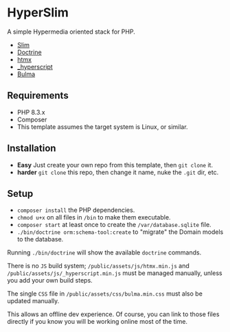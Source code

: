 # HyperSlim

A simple Hypermedia oriented stack for PHP.

- [Slim](http://slimframework.com)
- [Doctrine](http://doctrine-project.org)
- [htmx](http://htmx.org)
- [\_hyperscript](http://hyperscript.org)
- [Bulma](http://bulma.io)

## Requirements

- PHP 8.3.x
- Composer
- This template assumes the target system is Linux, or similar.

## Installation

- **Easy** Just create your own repo from this template, then `git clone` it.
- **harder** `git clone` this repo, then change it name, nuke the `.git` dir, etc.

## Setup

- `composer install` the PHP dependencies.
- `chmod u+x` on all files in `/bin` to make them executable.
- `composer start` at least once to create the `/var/database.sqlite` file.
- `./bin/doctrine orm:schema-tool:create` to "migrate" the Domain models to the database.

Running `./bin/doctrine` will show the available `doctrine` commands.

There is no `JS` build system; `/public/assets/js/htmx.min.js` and `/public/assets/js/_hyperscript.min.js`
must be managed manually, unless you add your own build steps.

The single `CSS` file in `/public/assets/css/bulma.min.css` must also be updated manually.

This allows an offline dev experience. Of course, you can link to those files directly if you know you
will be working online most of the time.
